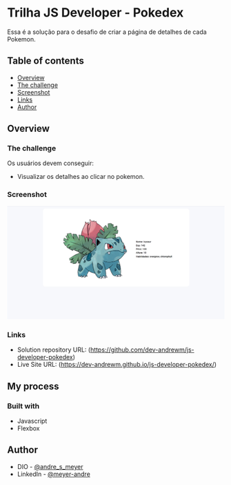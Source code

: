 # Trilha JS Developer - Pokedex

Essa é a solução para o desafio de criar a página de detalhes de cada Pokemon.

## Table of contents

- [Overview](#overview)
- [The challenge](#the-challenge)
- [Screenshot](#screenshot)
- [Links](#links)
- [Author](#author)

## Overview

### The challenge

Os usuários devem conseguir:

- Visualizar os detalhes ao clicar no pokemon.

### Screenshot

![](screenshot/Pokemon_details.jpg)

### Links

- Solution repository URL: (https://github.com/dev-andrewm/js-developer-pokedex)
- Live Site URL: (https://dev-andrewm.github.io/js-developer-pokedex/)

## My process

### Built with

- Javascript
- Flexbox

## Author

- DIO - [@andre_s_meyer](https://web.dio.me/users/andre_s_meyer)
- LinkedIn - [@meyer-andre](https://www.linkedin.com/in/meyer-andre)

